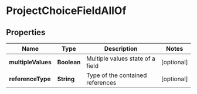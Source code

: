 

# ProjectChoiceFieldAllOf

## Properties

Name | Type | Description | Notes
------------ | ------------- | ------------- | -------------
**multipleValues** | **Boolean** | Multiple values state of a field |  [optional]
**referenceType** | **String** | Type of the contained references |  [optional]



